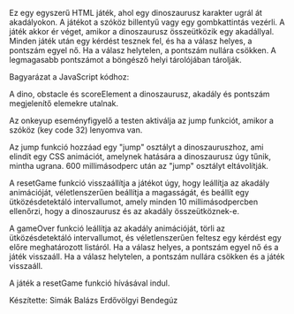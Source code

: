 Ez egy egyszerű HTML játék, ahol egy dinoszaurusz karakter ugrál át akadályokon. A játékot a szóköz billentyű vagy egy gombkattintás vezérli. A játék akkor ér véget, amikor a dinoszaurusz összeütközik egy akadállyal. Minden játék után egy kérdést tesznek fel, és ha a válasz helyes, a pontszám egyel nő. Ha a válasz helytelen, a pontszám nullára csökken. A legmagasabb pontszámot a böngésző helyi tárolójában tárolják.


Bagyarázat a JavaScript kódhoz:

A dino, obstacle és scoreElement a dinoszaurusz, akadály és pontszám megjelenítő elemekre utalnak.

Az onkeyup eseményfigyelő a testen aktiválja az jump funkciót, amikor a szóköz (key code 32) lenyomva van.

Az jump funkció hozzáad egy "jump" osztályt a dinoszauruszhoz, ami elindít egy CSS animációt, amelynek hatására a dinoszaurusz úgy tűnik, mintha ugrana. 600 millimásodperc után az "jump" osztályt eltávolítják.

A resetGame funkció visszaállítja a játékot úgy, hogy leállítja az akadály animációját, véletlenszerűen beállítja a magasságát, és beállít egy ütközésdetektáló intervallumot, amely minden 10 millimásodpercben ellenőrzi, hogy a dinoszaurusz és az akadály összeütköznek-e.

A gameOver funkció leállítja az akadály animációját, törli az ütközésdetektáló intervallumot, és véletlenszerűen feltesz egy kérdést egy előre meghatározott listáról. Ha a válasz helyes, a pontszám egyel nő és a játék visszaáll. Ha a válasz helytelen, a pontszám nullára csökken és a játék visszaáll.

A játék a resetGame funkció hívásával indul.

Készítette:
  Simák Balázs
  Erdővölgyi Bendegúz
